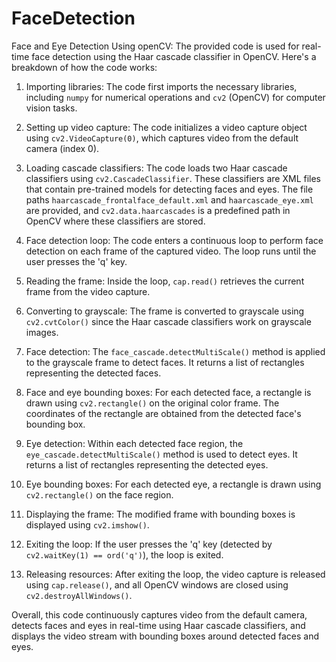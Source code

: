 # FaceDetection
Face and Eye Detection Using openCV:
The provided code is used for real-time face detection using the Haar cascade classifier in OpenCV. Here's a breakdown of how the code works:

1. Importing libraries: The code first imports the necessary libraries, including `numpy` for numerical operations and `cv2` (OpenCV) for computer vision tasks.

2. Setting up video capture: The code initializes a video capture object using `cv2.VideoCapture(0)`, which captures video from the default camera (index 0).

3. Loading cascade classifiers: The code loads two Haar cascade classifiers using `cv2.CascadeClassifier`. These classifiers are XML files that contain pre-trained models for detecting faces and eyes. The file paths `haarcascade_frontalface_default.xml` and `haarcascade_eye.xml` are provided, and `cv2.data.haarcascades` is a predefined path in OpenCV where these classifiers are stored.

4. Face detection loop: The code enters a continuous loop to perform face detection on each frame of the captured video. The loop runs until the user presses the 'q' key.

5. Reading the frame: Inside the loop, `cap.read()` retrieves the current frame from the video capture.

6. Converting to grayscale: The frame is converted to grayscale using `cv2.cvtColor()` since the Haar cascade classifiers work on grayscale images.

7. Face detection: The `face_cascade.detectMultiScale()` method is applied to the grayscale frame to detect faces. It returns a list of rectangles representing the detected faces.

8. Face and eye bounding boxes: For each detected face, a rectangle is drawn using `cv2.rectangle()` on the original color frame. The coordinates of the rectangle are obtained from the detected face's bounding box.

9. Eye detection: Within each detected face region, the `eye_cascade.detectMultiScale()` method is used to detect eyes. It returns a list of rectangles representing the detected eyes.

10. Eye bounding boxes: For each detected eye, a rectangle is drawn using `cv2.rectangle()` on the face region.

11. Displaying the frame: The modified frame with bounding boxes is displayed using `cv2.imshow()`.

12. Exiting the loop: If the user presses the 'q' key (detected by `cv2.waitKey(1) == ord('q')`), the loop is exited.

13. Releasing resources: After exiting the loop, the video capture is released using `cap.release()`, and all OpenCV windows are closed using `cv2.destroyAllWindows()`.

Overall, this code continuously captures video from the default camera, detects faces and eyes in real-time using Haar cascade classifiers, and displays the video stream with bounding boxes around detected faces and eyes.
